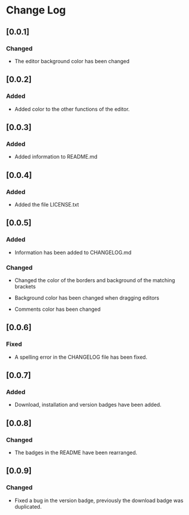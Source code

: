 # Change Log

## [0.0.1]

### Changed

- The editor background color has been changed

## [0.0.2]

### Added

- Added color to the other functions of the editor.

## [0.0.3]

### Added

- Added information to README.md

## [0.0.4]

### Added

- Added the file LICENSE.txt

## [0.0.5]

### Added

- Information has been added to CHANGELOG.md

### Changed

- Changed the color of the borders and background of the matching brackets

- Background color has been changed when dragging editors

- Comments color has been changed

## [0.0.6]

### Fixed

- A spelling error in the CHANGELOG file has been fixed.

## [0.0.7]

### Added

- Download, installation and version badges have been added.

## [0.0.8]

### Changed

- The badges in the README have been rearranged.

## [0.0.9]

### Changed

- Fixed a bug in the version badge, previously the download badge was duplicated.
